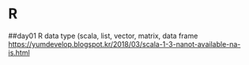 # R

##day01 
R data type (scala, list, vector, matrix, data frame   
https://yumdevelop.blogspot.kr/2018/03/scala-1-3-nanot-available-na-is.html  

